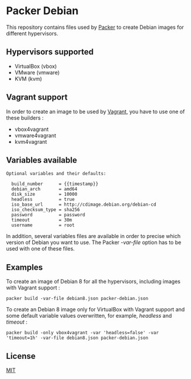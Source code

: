 # Packer Debian

This repository contains files used by [Packer][1] to create Debian images for different hypervisors.

## Hypervisors supported

* VirtualBox (vbox)
* VMware (vmware)
* KVM (kvm)

## Vagrant support

In order to create an image to be used by [Vagrant][2], you have to use one of these builders :

* vbox4vagrant
* vmware4vagrant
* kvm4vagrant

## Variables available

	Optional variables and their defaults:

	  build_number      = {{timestamp}}
	  debian_arch       = amd64
	  disk_size         = 10000
	  headless          = true
	  iso_base_url      = http://cdimage.debian.org/debian-cd
	  iso_checksum_type = sha256
	  password          = password
	  timeout           = 30m
	  username          = root

In addition, several variables files are available in order to precise which version of Debian you want to use. The Packer *-var-file* option has to be used with one of these files.

## Examples

To create an image of Debian 8 for all the hypervisors, including images with Vagrant support :

	packer build -var-file debian8.json packer-debian.json

To create an Debian 8 image only for VirtualBox with Vagrant support and some default variable values overwritten, for example, *headless* and *timeout* :

	packer build -only vbox4vagrant -var 'headless=false' -var 'timeout=1h' -var-file debian8.json packer-debian.json

## License

[MIT][3]

 [1]: https://packer.io/
 [2]: https://www.vagrantup.com/
 [3]: http://opensource.org/licenses/MIT
